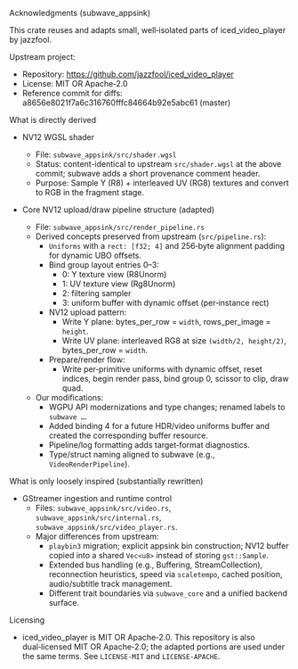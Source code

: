Acknowledgments (subwave_appsink)

This crate reuses and adapts small, well‑isolated parts of iced_video_player by jazzfool.

Upstream project:
- Repository: https://github.com/jazzfool/iced_video_player
- License: MIT OR Apache‑2.0
- Reference commit for diffs: a8656e8021f7a6c316760fffc84664b92e5abc61 (master)

What is directly derived
- NV12 WGSL shader
  - File: `subwave_appsink/src/shader.wgsl`
  - Status: content-identical to upstream `src/shader.wgsl` at the above commit; subwave adds a short provenance comment header.
  - Purpose: Sample Y (R8) + interleaved UV (RG8) textures and convert to RGB in the fragment stage.

- Core NV12 upload/draw pipeline structure (adapted)
  - File: `subwave_appsink/src/render_pipeline.rs`
  - Derived concepts preserved from upstream (`src/pipeline.rs`):
    - `Uniforms` with a `rect: [f32; 4]` and 256‑byte alignment padding for dynamic UBO offsets.
    - Bind group layout entries 0–3:
      - 0: Y texture view (R8Unorm)
      - 1: UV texture view (Rg8Unorm)
      - 2: filtering sampler
      - 3: uniform buffer with dynamic offset (per‑instance rect)
    - NV12 upload pattern:
      - Write Y plane: bytes_per_row = `width`, rows_per_image = `height`.
      - Write UV plane: interleaved RG8 at size `(width/2, height/2)`, bytes_per_row = `width`.
    - Prepare/render flow:
      - Write per‑primitive uniforms with dynamic offset, reset indices, begin render pass, bind group 0, scissor to clip, draw quad.
  - Our modifications:
    - WGPU API modernizations and type changes; renamed labels to `subwave …`.
    - Added binding 4 for a future HDR/video uniforms buffer and created the corresponding buffer resource.
    - Pipeline/log formatting adds target‑format diagnostics.
    - Type/struct naming aligned to subwave (e.g., `VideoRenderPipeline`).

What is only loosely inspired (substantially rewritten)
- GStreamer ingestion and runtime control
  - Files: `subwave_appsink/src/video.rs`, `subwave_appsink/src/internal.rs`, `subwave_appsink/src/video_player.rs`.
  - Major differences from upstream:
    - `playbin3` migration; explicit appsink bin construction; NV12 buffer copied into a shared `Vec<u8>` instead of storing `gst::Sample`.
    - Extended bus handling (e.g., Buffering, StreamCollection), reconnection heuristics, speed via `scaletempo`, cached position, audio/subtitle track management.
    - Different trait boundaries via `subwave_core` and a unified backend surface.

Licensing
- iced_video_player is MIT OR Apache‑2.0. This repository is also dual‑licensed MIT OR Apache‑2.0; the adapted portions are used under the same terms. See `LICENSE-MIT` and `LICENSE-APACHE`.
